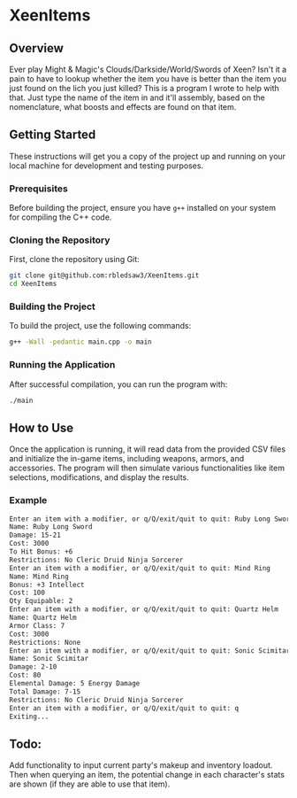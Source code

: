 # XeenItems

## Overview

Ever play Might & Magic's Clouds/Darkside/World/Swords of Xeen? Isn't it a pain to have to lookup whether the item you have is better than the item you just found on the lich you just killed? This is a program I wrote to help with that. Just type the name of the item in and it'll assembly, based on the nomenclature, what boosts and effects are found on that item.

## Getting Started

These instructions will get you a copy of the project up and running on your local machine for development and testing purposes.

### Prerequisites

Before building the project, ensure you have `g++` installed on your system for compiling the C++ code.

### Cloning the Repository

First, clone the repository using Git:

```bash
git clone git@github.com:rbledsaw3/XeenItems.git
cd XeenItems
```

### Building the Project

To build the project, use the following commands:

```bash
g++ -Wall -pedantic main.cpp -o main
```


### Running the Application

After successful compilation, you can run the program with:

```bash
./main
```

## How to Use

Once the application is running, it will read data from the provided CSV files and initialize the in-game items, including weapons, armors, and accessories. The program will then simulate various functionalities like item selections, modifications, and display the results.

### Example

```bash
Enter an item with a modifier, or q/Q/exit/quit to quit: Ruby Long Sword
Name: Ruby Long Sword
Damage: 15-21
Cost: 3000
To Hit Bonus: +6
Restrictions: No Cleric Druid Ninja Sorcerer
Enter an item with a modifier, or q/Q/exit/quit to quit: Mind Ring
Name: Mind Ring
Bonus: +3 Intellect
Cost: 100
Qty Equipable: 2
Enter an item with a modifier, or q/Q/exit/quit to quit: Quartz Helm
Name: Quartz Helm
Armor Class: 7
Cost: 3000
Restrictions: None
Enter an item with a modifier, or q/Q/exit/quit to quit: Sonic Scimitar
Name: Sonic Scimitar
Damage: 2-10
Cost: 80
Elemental Damage: 5 Energy Damage
Total Damage: 7-15
Restrictions: No Cleric Druid Ninja Sorcerer
Enter an item with a modifier, or q/Q/exit/quit to quit: q
Exiting...
```

## Todo:

Add functionality to input current party's makeup and inventory loadout. Then when querying an item, the potential change in each character's stats are shown (if they are able to use that item).

